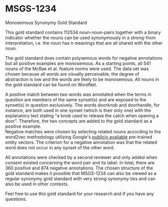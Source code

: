 # MSGS-1234
Monosemous Synonymy Gold Standard

This gold standard contains 112534 noun-noun-pairs together with a binary indicator whether the nouns can be used synonymously in a strong-from interpretation, i.e. the noun has n meanings that are all shared with the other noun. 

The gold standard does contain polysemous words for negative annotations but all positive examples are monosemous. As a starting points, all 541 nouns of the McRae et al. feature norms were used. The data set was chosen because all words are visually perceivable, the degree of abstraction is low and the words are likely to be monosemous. All nouns in the gold standard can be found on WordNet. 

A positive match between two words was annotated when the terms in question are members of the same synset(s) and are exposed to the synset(s) in question exclusively. The words doorknob and doorhandle, for instance, are both used in one synset (which is their only one) with the explanatory text stating "a knob used to release the catch when opening a door". Therefore, the two concepts are added to the gold standard as a positive example.<br/>
Negative matches were chosen by selecting related nouns according to the word2vec methodology utilizing Google's [publicly available](https://code.google.com/archive/p/word2vec/) pre-trained entity vectors. The criterion for a negative annotation was that the related word does not occur in any synset of the other word. 

All annotations were checked by a second reviewer and only added when consent existed concerning the word pair and its label. In total, there are 360 positive and 874 negative annotations. The chosen structure of the gold standard makes it possible that MSGS-1234 can also be viewed as a regular synonymy gold standard with very strong synonymy ties and can also be used in other contexts.

Feel free to use this gold standard for your research and if you have any questions. 
